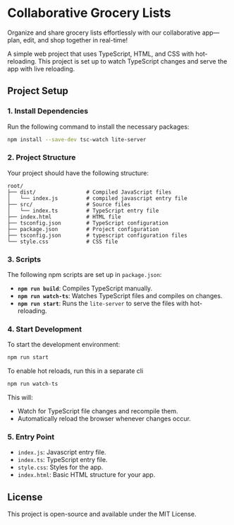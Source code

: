 # Collaborative Grocery Lists

Organize and share grocery lists effortlessly with our collaborative app—plan, edit, and shop together in real-time!

A simple web project that uses TypeScript, HTML, and CSS with hot-reloading. This project is set up to watch TypeScript changes and serve the app with live reloading.

## Project Setup

### 1. Install Dependencies

Run the following command to install the necessary packages:

```bash
npm install --save-dev tsc-watch lite-server
```

### 2. Project Structure

Your project should have the following structure:

```
root/
├── dist/                # Compiled JavaScript files
│   └── index.js         # compiled javascript entry file
├── src/                 # Source files
│   └── index.ts         # TypeScript entry file
├── index.html           # HTML file
├── tsconfig.json        # TypeScript configuration
├── package.json         # Project configuration
├── tsconfig.json        # typescript configuration files
└── style.css            # CSS file
```

### 3. Scripts

The following npm scripts are set up in `package.json`:

- **`npm run build`**: Compiles TypeScript manually.
- **`npm run watch-ts`**: Watches TypeScript files and compiles on changes.
- **`npm run start`**: Runs the `lite-server` to serve the files with hot-reloading.

### 4. Start Development

To start the development environment:

```bash
npm run start
```

To enable hot reloads, run this in a separate cli

```bash
npm run watch-ts
```

This will:

- Watch for TypeScript file changes and recompile them.
- Automatically reload the browser whenever changes occur.

### 5. Entry Point

- `index.js`: Javascript entry file.
- `index.ts`: TypeScript entry file.
- `style.css`: Styles for the app.
- `index.html`: Basic HTML structure for your app.

## License

This project is open-source and available under the MIT License.

